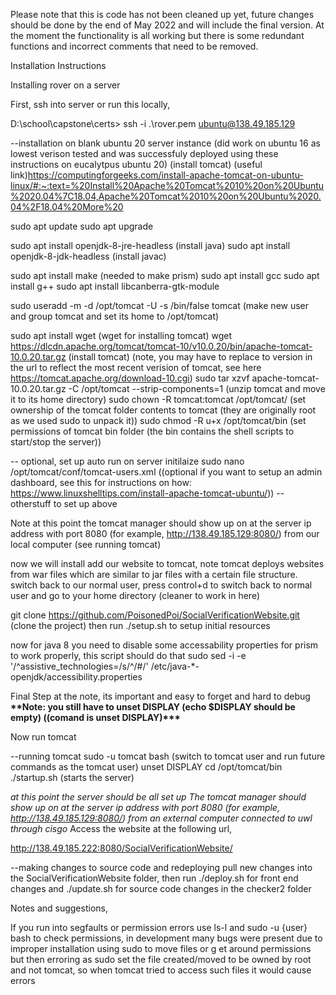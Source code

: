Please note that this is code has not been cleaned up yet, future changes should be done by the end of May 2022 and will include the final version.
At the moment the functionality is all working but there is some redundant functions and incorrect comments that need to be removed.







Installation Instructions

Installing rover on a server

First, ssh into server or run this locally,

D:\school\capstone\certs> ssh -i .\rover.pem ubuntu@138.49.185.129

--installation on blank ubuntu 20 server instance (did work on ubuntu 16 as lowest verison tested and was successfuly deployed using these instructions on eucalytpus ubuntu 20)
(install tomcat) (useful link)https://computingforgeeks.com/install-apache-tomcat-on-ubuntu-linux/#:~:text=%20Install%20Apache%20Tomcat%2010%20on%20Ubuntu%2020.04%7C18.04,Apache%20Tomcat%2010%20on%20Ubuntu%2020.04%2F18.04%20More%20

sudo apt update
sudo apt upgrade

sudo apt install openjdk-8-jre-headless (install java)
sudo apt install openjdk-8-jdk-headless (install javac)

sudo apt install make (needed to make prism)
sudo apt install gcc
sudo apt install g++
sudo apt install libcanberra-gtk-module

sudo useradd -m -d /opt/tomcat -U -s /bin/false tomcat (make new user and group tomcat and set its home to /opt/tomcat)

sudo apt install wget (wget for installing tomcat)
wget https://dlcdn.apache.org/tomcat/tomcat-10/v10.0.20/bin/apache-tomcat-10.0.20.tar.gz (install tomcat) (note, you may have to replace to version in the url to reflect the most recent verision of tomcat, see here https://tomcat.apache.org/download-10.cgi)
sudo tar xzvf apache-tomcat-10.0.20.tar.gz -C /opt/tomcat --strip-components=1 (unzip tomcat and move it to its home directory)
sudo chown -R tomcat:tomcat /opt/tomcat/ (set ownership of the tomcat folder contents to tomcat (they are originally root as we used sudo to unpack it))
sudo chmod -R u+x /opt/tomcat/bin (set permissions of tomcat bin folder (the bin contains the shell scripts to start/stop the server))

-- optional, set up auto run on server initilaize
sudo nano /opt/tomcat/conf/tomcat-users.xml ((optional if you want to setup an admin dashboard, see this for instructions on how: https://www.linuxshelltips.com/install-apache-tomcat-ubuntu/))
-- otherstuff to set up above

Note at this point the tomcat manager should show up on at the server ip address with port 8080 (for example, http://138.49.185.129:8080/) from our local computer (see running tomcat)

now we will install add our website to tomcat, note tomcat deploys websites from war files which are similar to jar files with a certain file structure.
switch back to our normal user,
press control+d to switch back to normal user and go to your home directory (cleaner to work in here)

git clone https://github.com/PoisonedPoi/SocialVerificationWebsite.git (clone the project)
then run ./setup.sh to setup initial resources

now for java 8 you need to disable some accessability properties for prism to work properly, this script should do that
sudo sed -i -e '/^assistive_technologies=/s/^/#/' /etc/java-\*-openjdk/accessibility.properties

Final Step at the note, its important and easy to forget and hard to debug
****\*\*****Note: you still have to unset DISPLAY (echo \$DISPLAY should be empty) ((comand is unset DISPLAY)****\*\*\*****

Now run tomcat

--running tomcat
sudo -u tomcat bash (switch to tomcat user and run future commands as the tomcat user)
unset DISPLAY
cd /opt/tomcat/bin
./startup.sh (starts the server)

_at this point the server should be all set up_
_The tomcat manager should show up on at the server ip address with port 8080 (for example, http://138.49.185.129:8080/) from an external computer connected to uwl through cisgo_
Access the website at the following url,

http://138.49.185.222:8080/SocialVerificationWebsite/

--making changes to source code and redeploying
pull new changes into the SocialVerificationWebsite folder,
then run ./deploy.sh for front end changes and ./update.sh for source code changes in the checker2 folder

Notes and suggestions,

If you run into segfaults or permission errors use ls-l and sudo -u {user} bash to check permissions, in development many bugs were present due to improper installation using sudo to move files or g et around permissions but then erroring as sudo set the file created/moved to be owned by root and not tomcat, so when tomcat tried to access such files it would cause errors
